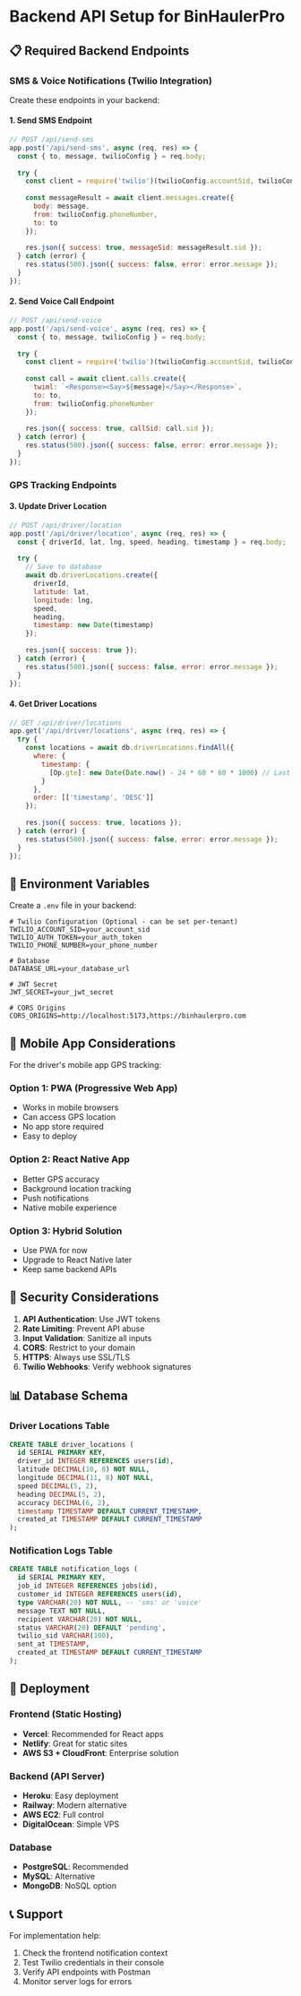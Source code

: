 # Backend API Setup for BinHaulerPro

## 📋 Required Backend Endpoints

### SMS & Voice Notifications (Twilio Integration)

Create these endpoints in your backend:

#### 1. Send SMS Endpoint
```javascript
// POST /api/send-sms
app.post('/api/send-sms', async (req, res) => {
  const { to, message, twilioConfig } = req.body;
  
  try {
    const client = require('twilio')(twilioConfig.accountSid, twilioConfig.authToken);
    
    const messageResult = await client.messages.create({
      body: message,
      from: twilioConfig.phoneNumber,
      to: to
    });
    
    res.json({ success: true, messageSid: messageResult.sid });
  } catch (error) {
    res.status(500).json({ success: false, error: error.message });
  }
});
```

#### 2. Send Voice Call Endpoint
```javascript
// POST /api/send-voice
app.post('/api/send-voice', async (req, res) => {
  const { to, message, twilioConfig } = req.body;
  
  try {
    const client = require('twilio')(twilioConfig.accountSid, twilioConfig.authToken);
    
    const call = await client.calls.create({
      twiml: `<Response><Say>${message}</Say></Response>`,
      to: to,
      from: twilioConfig.phoneNumber
    });
    
    res.json({ success: true, callSid: call.sid });
  } catch (error) {
    res.status(500).json({ success: false, error: error.message });
  }
});
```

### GPS Tracking Endpoints

#### 3. Update Driver Location
```javascript
// POST /api/driver/location
app.post('/api/driver/location', async (req, res) => {
  const { driverId, lat, lng, speed, heading, timestamp } = req.body;
  
  try {
    // Save to database
    await db.driverLocations.create({
      driverId,
      latitude: lat,
      longitude: lng,
      speed,
      heading,
      timestamp: new Date(timestamp)
    });
    
    res.json({ success: true });
  } catch (error) {
    res.status(500).json({ success: false, error: error.message });
  }
});
```

#### 4. Get Driver Locations
```javascript
// GET /api/driver/locations
app.get('/api/driver/locations', async (req, res) => {
  try {
    const locations = await db.driverLocations.findAll({
      where: {
        timestamp: {
          [Op.gte]: new Date(Date.now() - 24 * 60 * 60 * 1000) // Last 24 hours
        }
      },
      order: [['timestamp', 'DESC']]
    });
    
    res.json({ success: true, locations });
  } catch (error) {
    res.status(500).json({ success: false, error: error.message });
  }
});
```

## 🔧 Environment Variables

Create a `.env` file in your backend:

```env
# Twilio Configuration (Optional - can be set per-tenant)
TWILIO_ACCOUNT_SID=your_account_sid
TWILIO_AUTH_TOKEN=your_auth_token
TWILIO_PHONE_NUMBER=your_phone_number

# Database
DATABASE_URL=your_database_url

# JWT Secret
JWT_SECRET=your_jwt_secret

# CORS Origins
CORS_ORIGINS=http://localhost:5173,https://binhaulerpro.com
```

## 📱 Mobile App Considerations

For the driver's mobile app GPS tracking:

### Option 1: PWA (Progressive Web App)
- Works in mobile browsers
- Can access GPS location
- No app store required
- Easy to deploy

### Option 2: React Native App
- Better GPS accuracy
- Background location tracking
- Push notifications
- Native mobile experience

### Option 3: Hybrid Solution
- Use PWA for now
- Upgrade to React Native later
- Keep same backend APIs

## 🔐 Security Considerations

1. **API Authentication**: Use JWT tokens
2. **Rate Limiting**: Prevent API abuse
3. **Input Validation**: Sanitize all inputs
4. **CORS**: Restrict to your domain
5. **HTTPS**: Always use SSL/TLS
6. **Twilio Webhooks**: Verify webhook signatures

## 📊 Database Schema

### Driver Locations Table
```sql
CREATE TABLE driver_locations (
  id SERIAL PRIMARY KEY,
  driver_id INTEGER REFERENCES users(id),
  latitude DECIMAL(10, 8) NOT NULL,
  longitude DECIMAL(11, 8) NOT NULL,
  speed DECIMAL(5, 2),
  heading DECIMAL(5, 2),
  accuracy DECIMAL(6, 2),
  timestamp TIMESTAMP DEFAULT CURRENT_TIMESTAMP,
  created_at TIMESTAMP DEFAULT CURRENT_TIMESTAMP
);
```

### Notification Logs Table
```sql
CREATE TABLE notification_logs (
  id SERIAL PRIMARY KEY,
  job_id INTEGER REFERENCES jobs(id),
  customer_id INTEGER REFERENCES users(id),
  type VARCHAR(20) NOT NULL, -- 'sms' or 'voice'
  message TEXT NOT NULL,
  recipient VARCHAR(20) NOT NULL,
  status VARCHAR(20) DEFAULT 'pending',
  twilio_sid VARCHAR(100),
  sent_at TIMESTAMP,
  created_at TIMESTAMP DEFAULT CURRENT_TIMESTAMP
);
```

## 🚀 Deployment

### Frontend (Static Hosting)
- **Vercel**: Recommended for React apps
- **Netlify**: Great for static sites
- **AWS S3 + CloudFront**: Enterprise solution

### Backend (API Server)
- **Heroku**: Easy deployment
- **Railway**: Modern alternative
- **AWS EC2**: Full control
- **DigitalOcean**: Simple VPS

### Database
- **PostgreSQL**: Recommended
- **MySQL**: Alternative
- **MongoDB**: NoSQL option

## 📞 Support

For implementation help:
1. Check the frontend notification context
2. Test Twilio credentials in their console
3. Verify API endpoints with Postman
4. Monitor server logs for errors
```